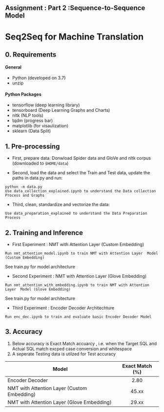 ## Assignment : Part 2 :Sequence-to-Sequence Model

# Seq2Seq for Machine Translation


## 0. Requirements
#### General
- Python (developed on 3.7)
- unzip

#### Python Packages
- tensorflow (deep learning library)
- tensorboard (Deep Learning Graphs and Charts)
- nltk (NLP tools)
- tqdm (progress bar)
- matplotlib (for visaulization)
- sklearn (Data Split)


## 1. Pre-processing
- First, prepare data. Donwload Spider data and GloVe and nltk corpus
(downloaded to `$HOME/data`)

- Second, load the data and select the Train and Test data, update the paths in data.py and run:
```
python -m data.py
Use data_collection_explained.ipynb to understand the Data collection Process and Graphs
```
- Third, clean, standardize and vectorize the data:
```
Use data_preparation_explained to understand the Data Preparation Process
```
## 2. Training and Inference
- First Experiment : NMT with Attention Layer (Custom Embedding)
```
Run nmt_attention_model.ipynb to train NMT with Attention Layer  Model (Custom Embedding)
```
See train.py for model architecture 


- Second Experiment : NMT with Attention Layer (Glove Embedding)
```
Run nmt_attention_with_embedding.ipynb to train NMT with Attention Layer  Model (Glove Embedding)
```
See train.py for model architecture

- Third Experiment : Encoder Decoder Architechture 
```
Run enc_dec.ipynb to train and evaluate basic Encoder Decoder Model
```

## 3. Accuracy

1. Below accuracy is Exact Match accuarcy , i.e. when the Target SQL and Actual SQL match excped case conversion and whitespace
2. A seperate Testing data is utilzed for Test accuracy

|      Model                                    | Exact Match (%) |
| ----------------------------------------------|:---------------:|
| Encoder Decoder                               | 2.80  
| NMT with Attention Layer (Custom Embedding)   | 45.xx
| NMT with Attention Layer (Glove Embedding)    | 29.xx

